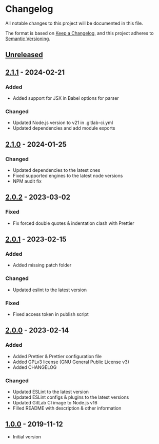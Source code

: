 # Changelog

All notable changes to this project will be documented in this file.

The format is based on [Keep a Changelog](https://keepachangelog.com/en/1.0.0/),
and this project adheres to
[Semantic Versioning](https://semver.org/spec/v2.0.0.html).

## [Unreleased]

## [2.1.1] - 2024-02-21

### Added

-   Added support for JSX in Babel options for parser

### Changed

-   Updated Node.js version to v21 in .gitlab-ci.yml
-   Updated dependencies and add module exports

## [2.1.0] - 2024-01-25

### Changed

-   Updated dependencies to the latest ones
-   Fixed supported engines to the latest node versions
-   NPM audit fix

## [2.0.2] - 2023-03-02

### Fixed

-   Fix forced double quotes & indentation clash with Prettier

## [2.0.1] - 2023-02-15

### Added

-   Added missing patch folder

### Changed

-   Updated eslint to the latest version

### Fixed

-   Fixed access token in publish script

## [2.0.0] - 2023-02-14

### Added

-   Added Prettier & Prettier configuration file
-   Added GPLv3 license (GNU General Public License v3)
-   Added CHANGELOG

### Changed

-   Updated ESLint to the latest version
-   Updated ESLint configs & plugins to the latest versions
-   Updated GitLab CI image to Node.js v16
-   Filled README with description & other information

## [1.0.0] - 2019-11-12

-   Initial version

[unreleased]:
    https://gitlab.nic.cz/turris/reforis/eslint-config-reforis/-/compare/v2.1.1...master
[2.1.1]:
    https://gitlab.nic.cz/turris/reforis/eslint-config-reforis/-/compare/v2.1.0...v2.1.1
[2.1.0]:
    https://gitlab.nic.cz/turris/reforis/eslint-config-reforis/-/compare/v2.0.2...v2.1.0
[2.0.2]:
    https://gitlab.nic.cz/turris/reforis/eslint-config-reforis/-/compare/v2.0.1...v2.0.2
[2.0.1]:
    https://gitlab.nic.cz/turris/reforis/eslint-config-reforis/-/compare/v2.0.0...v2.0.1
[2.0.0]:
    https://gitlab.nic.cz/turris/reforis/eslint-config-reforis/-/compare/v1.0.0...v2.0.0
[1.0.0]:
    https://gitlab.nic.cz/turris/reforis/eslint-config-reforis/-/tags/v1.0.0
